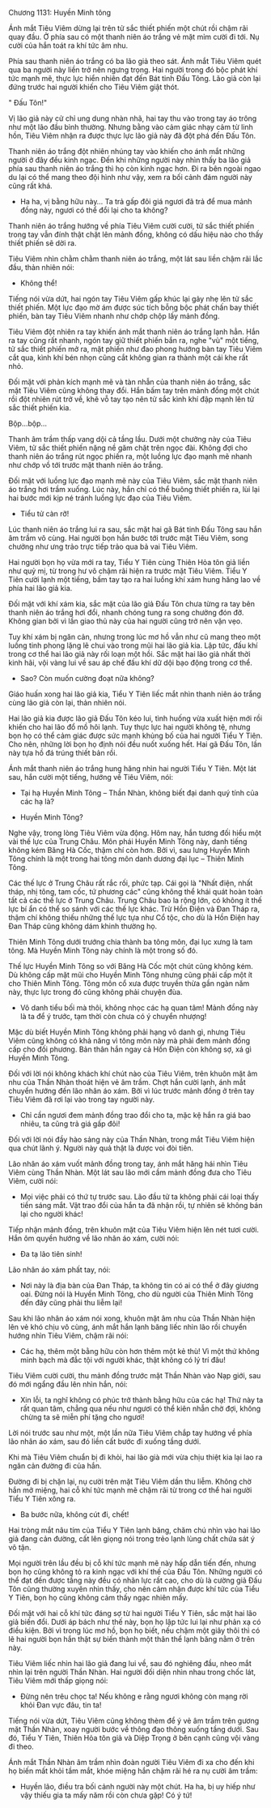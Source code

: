




Chương 1131: Huyền Minh tông


Ánh mắt Tiêu Viêm dừng lại trên tử sắc thiết phiến một chút rồi chậm rãi quay đầu. Ở phía sau có một thanh niên áo trắng vẻ mặt mỉm cười đi tới. Nụ cười của hắn toát ra khí tức âm nhu.

Phía sau thanh niên áo trắng có ba lão giả theo sát. Ánh mắt Tiêu Viêm quét qua ba người này liền trở nên ngưng trọng. Hai người trong đó bộc phát khí tức mạnh mẽ, thực lực hiển nhiên đạt đến Bát tinh Đấu Tông. Lão giả còn lại đứng trước hai người khiến cho Tiêu Viêm giật thót.

" Đấu Tôn!"

Vị lão giả này cử chỉ ung dung nhàn nhã, hai tay thu vào trong tay áo trông như một lão đầu bình thường. Nhưng bằng vào cảm giác nhạy cảm từ linh hồn, Tiêu Viêm nhận ra được thực lực lão giả này đã đột phá đến Đấu Tôn.

Thanh niên áo trắng đột nhiên nhúng tay vào khiến cho ánh mắt những người ở đây đều kinh ngạc. Đến khi những người này nhìn thấy ba lão giả phía sau thanh niên áo trắng thì họ còn kinh ngạc hơn. Đi ra bên ngoài ngao du lại có thể mang theo đội hình như vậy, xem ra bối cảnh đám người này cũng rất khá.

- Ha ha, vị bằng hữu này… Ta trả gấp đôi giá ngươi đã trả để mua mảnh đồng này, ngươi có thể đổi lại cho ta không?

Thanh niên áo trắng hướng về phía Tiêu Viêm cười cười, tử sắc thiết phiến trong tay vẫn đính thật chặt lên mảnh đồng, không có dấu hiệu nào cho thấy thiết phiến sẽ dời ra.

Tiêu Viêm nhìn chằm chằm thanh niên áo trắng, một lát sau liền chậm rãi lắc đầu, thản nhiên nói:

- Không thể!

Tiếng nói vừa dứt, hai ngón tay Tiêu Viêm gấp khúc lại gảy nhẹ lên tử sắc thiết phiến. Một lực đạo mờ ám được súc tích bỗng bộc phát chấn bay thiết phiến, bàn tay Tiêu Viêm nhanh như chớp chộp lấy mảnh đồng.

Tiêu Viêm đột nhiên ra tay khiến ánh mắt thanh niên áo trắng lạnh hẳn. Hắn ra tay cũng rất nhanh, ngón tay giữ thiết phiến bắn ra, nghe "vù" một tiếng, tử sắc thiết phiến mở ra, mặt phiến như đao phong hướng bàn tay Tiêu Viêm cắt qua, kình khí bén nhọn cũng cắt không gian ra thành một cái khe rất nhỏ.

Đối mặt với phản kích mạnh mẽ và tàn nhẫn của thanh niên áo trắng, sắc mặt Tiêu Viêm cũng không thay đổi. Hắn bấm tay trên mảnh đồng một chút rồi đột nhiên rút trở về, khẽ vỗ tay tạo nên tử sắc kình khí đập mạnh lên tử sắc thiết phiến kia.

Bộp…bộp…

Thanh âm trầm thấp vang dội cả tầng lầu. Dưới một chưởng này của Tiêu Viêm, tử sắc thiết phiến nặng nề găm chặt trên ngọc đài. Không đợi cho thanh niên áo trắng rút ngọc phiến ra, một luồng lực đạo mạnh mẽ nhanh như chớp vồ tới trước mặt thanh niên áo trắng.

Đối mặt với luồng lực đạo mạnh mẽ này của Tiêu Viêm, sắc mặt thanh niên áo trắng hơi trầm xuống. Lúc này, hắn chỉ có thể buông thiết phiến ra, lùi lại hai bước mới kịp né tránh luồng lực đạo của Tiêu Viêm.

- Tiểu tử càn rỡ!

Lúc thanh niên áo trắng lui ra sau, sắc mặt hai gã Bát tinh Đấu Tông sau hắn âm trầm vô cùng. Hai người bọn hắn bước tới trước mặt Tiêu Viêm, song chưởng như ưng trảo trực tiếp trảo qua bả vai Tiêu Viêm.

Hai người bọn họ vừa mới ra tay, Tiểu Y Tiên cùng Thiên Hỏa tôn giả liền như quỷ mị, từ trong hư vô chậm rãi hiện ra trước mặt Tiêu Viêm. Tiểu Y Tiên cười lạnh một tiếng, bấm tay tạo ra hai luồng khí xám hung hăng lao về phía hai lão giả kia.

Đối mặt với khí xám kia, sắc mặt của lão giả Đấu Tôn chưa từng ra tay bên thanh niên áo trắng hơi đổi, nhanh chóng tung ra song chưởng đón đỡ. Không gian bởi vì lần giao thủ này của hai người cũng trở nên vặn vẹo.

Tuy khí xám bị ngăn cản, nhưng trong lúc mơ hồ vẫn như cũ mang theo một luồng tinh phong lặng lẽ chui vào trong mũi hai lão giả kia. Lập tức, đấu khí trong cơ thể hai lão giả này rối loạn một hồi. Sắc mặt hai lão giả nhất thời kinh hãi, vội vàng lui về sau áp chế đấu khí dữ dội bạo động trong cơ thể.

- Sao? Còn muốn cường đoạt nữa không?

Giáo huấn xong hai lão giả kia, Tiểu Y Tiên liếc mắt nhìn thanh niên áo trắng cùng lão giả còn lại, thản nhiên nói.

Hai lão giả kia được lão giả Đấu Tôn kéo lui, tình huống vừa xuất hiện mới rồi khiến cho hai lão đổ mồ hôi lạnh. Tuy thực lực hai người không tệ, nhưng bọn họ có thể cảm giác được sức mạnh khủng bố của hai người Tiểu Y Tiên. Cho nên, những lời bọn họ định nói đều nuốt xuống hết. Hai gã Đấu Tôn, lần này tựa hồ đá trúng thiết bản rồi.

Ánh mắt thanh niên áo trắng hung hăng nhìn hai người Tiểu Y Tiên. Một lát sau, hắn cười một tiếng, hướng về Tiêu Viêm, nói:

- Tại hạ Huyền Minh Tông – Thần Nhàn, không biết đại danh quý tính của các hạ là?

- Huyền Minh Tông?

Nghe vậy, trong lòng Tiêu Viêm vừa động. Hôm nay, hắn tương đối hiểu một vài thế lực của Trung Châu. Môn phái Huyền Minh Tông này, danh tiếng không kém Băng Hà Cốc, thậm chí còn hơn. Bởi vì, sau lưng Huyền Minh Tông chính là một trong hai tông môn danh dương đại lục – Thiên Minh Tông.

Các thế lực ở Trung Châu rất rắc rối, phức tạp. Cái gọi là "Nhất điện, nhất tháp, nhị tông, tam cốc, tứ phương các" cũng không thể khái quát hoàn toàn tất cả các thế lực ở Trung Châu. Trung Châu bao la rộng lớn, có không ít thế lực bí ẩn có thể so sánh với các thế lực khác. Trừ Hồn Điện và Đan Tháp ra, thậm chí không thiếu những thế lực tựa như Cổ tộc, cho dù là Hồn Điện hay Đan Tháp cũng không dám khinh thường họ.

Thiên Minh Tông dưới trướng chia thành ba tông môn, đại lục xưng là tam tông. Mà Huyền Minh Tông này chính là một trong số đó.

Thế lực Huyền Minh Tông so với Băng Hà Cốc một chút cũng không kém. Dù không cấp mặt mũi cho Huyền Minh Tông nhưng cũng phải cấp một ít cho Thiên Minh Tông. Tông môn cổ xưa được truyền thừa gần ngàn năm này, thực lực trong đó cũng không phải chuyện đùa.

- Vô danh tiểu bối mà thôi, không nhọc các hạ quan tâm! Mảnh đồng này là ta để ý trước, tạm thời còn chưa có ý chuyển nhượng!

Mặc dù biết Huyền Minh Tông không phải hạng vô danh gì, nhưng Tiêu Viêm cũng không có khả năng vì tông môn này mà phải đem mảnh đồng cấp cho đối phương. Bản thân hắn ngay cả Hồn Điện còn không sợ, xá gì Huyền Minh Tông.

Đối với lời nói không khách khí chút nào của Tiêu Viêm, trên khuôn mặt âm nhu của Thần Nhàn thoát hiện vẻ âm trầm. Chợt hắn cười lạnh, ánh mắt chuyển hướng đến lão nhân áo xám. Bởi vì lúc trước mảnh đồng ở trên tay Tiêu Viêm đã rơi lại vào trong tay người này.

- Chỉ cần ngươi đem mảnh đồng trao đổi cho ta, mặc kệ hắn ra giá bao nhiêu, ta cũng trả giá gấp đôi!

Đối với lời nói đầy hào sảng này của Thần Nhàn, trong mắt Tiêu Viêm hiện qua chút lãnh ý. Người này quả thật là được voi đòi tiên.

Lão nhân áo xám vuốt mảnh đồng trong tay, ánh mắt hăng hái nhìn Tiêu Viêm cùng Thần Nhàn. Một lát sau lão mới cầm mảnh đồng đưa cho Tiêu Viêm, cười nói:

- Mọi việc phải có thứ tự trước sau. Lão đầu tử ta không phải cái loại thấy tiền sáng mắt. Vật trao đổi của hắn ta đã nhận rồi, tự nhiên sẽ không bán lại cho người khác!

Tiếp nhận mảnh đồng, trên khuôn mặt của Tiêu Viêm hiện lên nét tươi cười. Hắn ôm quyền hướng về lão nhân áo xám, cười nói:

- Đa tạ lão tiên sinh!

Lão nhân áo xám phất tay, nói:

- Nơi này là địa bàn của Đan Tháp, ta không tin có ai có thể ở đây giương oai. Đừng nói là Huyền Minh Tông, cho dù người của Thiên Minh Tông đến đây cũng phải thu liễm lại!

Sau khi lão nhân áo xám nói xong, khuôn mặt âm nhu của Thần Nhàn hiện lên vẻ khó chịu vô cùng, ánh mắt hắn lạnh băng liếc nhìn lão rồi chuyển hướng nhìn Tiêu Viêm, chậm rãi nói:

- Các hạ, thêm một bằng hữu còn hơn thêm một kẻ thù! Vì một thứ không minh bạch mà đắc tội với người khác, thật không có lý trí đâu!

Tiêu Viêm cười cười, thu mảnh đồng trước mặt Thần Nhàn vào Nạp giới, sau đó mới ngẩng đầu lên nhìn hắn, nói:

- Xin lỗi, ta nghĩ không có phúc trở thành bằng hữu của các hạ! Thứ này ta rất quan tâm, chẳng qua nếu như ngươi có thể kiên nhẫn chờ đợi, không chừng ta sẽ miễn phí tặng cho ngươi!

Lời nói trước sau như một, một lần nữa Tiêu Viêm chắp tay hướng về phía lão nhân áo xám, sau đó liền cất bước đi xuống tầng dưới.

Khi mà Tiêu Viêm chuẩn bị đi khỏi, hai lão già mới vừa chịu thiệt kia lại lao ra ngăn cản đường đi của hắn.

Đường đi bị chặn lại, nụ cười trên mặt Tiêu Viêm dần thu liễm. Không chờ hắn mở miệng, hai cỗ khí tức mạnh mẽ chậm rãi từ trong cơ thể hai người Tiểu Y Tiên xông ra.

- Ba bước nữa, không cút đi, chết!

Hai tròng mắt nâu tím của Tiểu Y Tiên lạnh băng, chăm chú nhìn vào hai lão giả đang cản đường, cất lên giọng nói trong trẻo lạnh lùng chất chứa sát ý vô tận.

Mọi người trên lầu đều bị cỗ khí tức mạnh mẽ này hấp dẫn tiến đến, nhưng bọn họ cũng không tỏ ra kinh ngạc với khí thế của Đấu Tôn. Những người có thể đạt đến được tầng này đều có nhãn lực rất cao, cho dù là cường giả Đấu Tôn cũng thường xuyên nhìn thấy, cho nên cảm nhận được khí tức của Tiểu Y Tiên, bọn họ cũng không cảm thấy ngạc nhiên mấy.

Đối mặt với hai cỗ khí tức đáng sợ từ hai người Tiểu Y Tiên, sắc mặt hai lão giả biến đổi. Dưới áp bách như thế này, bọn họ lập tức lui lại như phản xạ có điều kiện. Bởi vì trong lúc mơ hồ, bọn họ biết, nếu chậm một giây thôi thì có lẽ hai người bọn hắn thật sự biến thành một thân thể lạnh băng nằm ở trên này.

Tiêu Viêm liếc nhìn hai lão giả đang lui về, sau đó nghiêng đầu, nheo mắt nhìn lại trên người Thần Nhàn. Hai người đối diện nhìn nhau trong chốc lát, Tiêu Viêm mới thấp giọng nói:

- Đừng nên trêu chọc ta! Nếu không e rằng ngươi không còn mạng rời khỏi Đan vực đâu, tin ta!

Tiếng nói vừa dứt, Tiêu Viêm cũng không thèm để ý vẻ âm trầm trên gương mặt Thần Nhàn, xoay người bước về thông đạo thông xuống tầng dưới. Sau đó, Tiểu Y Tiên, Thiên Hỏa tôn giả và Diệp Trọng ở bên cạnh cũng vội vàng đi theo.

Ánh mắt Thần Nhàn âm trầm nhìn đoàn người Tiêu Viêm đi xa cho đến khi họ biến mất khỏi tầm mắt, khóe miệng hắn chậm rãi hé ra nụ cười âm trầm:

- Huyền lão, điều tra bối cảnh người này một chút. Ha ha, bị uy hiếp như vậy thiếu gia ta mấy năm rồi còn chưa gặp! Có ý tứ!




